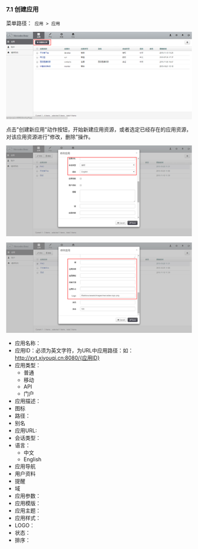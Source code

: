 ### 7.1 创建应用

菜单路径：` 应用 > 应用`

![PNG](..\images\application\1.png)

点击"创建新应用"动作按钮，开始新建应用资源，或者选定已经存在的应用资源，对该应用资源进行"修改，删除"操作。

![PNG](..\images\application\2.png)

![PNG](..\images\application\3.png)

- 应用名称：
- 应用ID：必须为英文字符，为URL中应用路径：如：http://xyt.xiyouqi.cn:8080/{应用ID}
- 应用类型：
  - 普通
  - 移动
  - API
  - 门户
- 应用描述：
- 图标
- 路径：
- 别名
- 应用URL:
- 会话类型：
- 语言：
  - 中文
  - English
- 应用导航
- 用户资料
- 提醒
- 域
- 应用参数：
- 应用模版：
- 应用主题：
- 应用样式：
- LOGO：
- 状态：
- 排序：